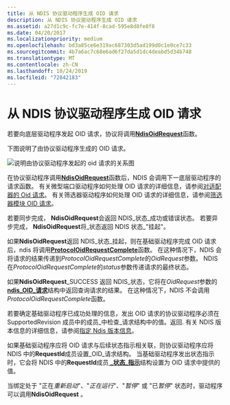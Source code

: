 ```yaml
---
title: 从 NDIS 协议驱动程序生成 OID 请求
description: 从 NDIS 协议驱动程序生成 OID 请求
ms.assetid: a27d1c9c-fc7e-414f-8cad-595e8d8fe8f8
ms.date: 04/20/2017
ms.localizationpriority: medium
ms.openlocfilehash: bd3a85ce6e319ac687303d5ad199d0c1e0ce7c33
ms.sourcegitcommit: 4b7a6ac7c68e6ad6f27da5d1dc4deabd5d34b748
ms.translationtype: MT
ms.contentlocale: zh-CN
ms.lasthandoff: 10/24/2019
ms.locfileid: "72842183"
---
```

# <a name="generating-oid-requests-from-an-ndis-protocol-driver"></a>从 NDIS 协议驱动程序生成 OID 请求





若要向底层驱动程序发起 OID 请求，协议将调用[**NdisOidRequest**](https://docs.microsoft.com/windows-hardware/drivers/ddi/ndis/nf-ndis-ndisoidrequest)函数。

下图说明了由协议驱动程序生成的 OID 请求。

![说明由协议驱动程序发起的 oid 请求的关系图](images/protocolrequest.png)

在协议驱动程序调用[**NdisOidRequest**](https://docs.microsoft.com/windows-hardware/drivers/ddi/ndis/nf-ndis-ndisoidrequest)函数后，NDIS 会调用下一底层驱动程序的请求函数。 有关微型端口驱动程序如何处理 OID 请求的详细信息，请参阅[对适配器的 Oid 请求](miniport-adapter-oid-requests.md)。 有关筛选器驱动程序如何处理 OID 请求的详细信息，请参阅[筛选器模块 OID 请求](filter-module-oid-requests.md)。

若要同步完成， **NdisOidRequest**会返回 NDIS\_状态\_成功或错误状态。 若要异步完成， **NdisOidRequest**将\_状态返回 NDIS 状态\_"挂起"。

如果**NdisOidRequest**返回 NDIS\_状态\_挂起，则在基础驱动程序完成 OID 请求后，ndis 将调用[**ProtocolOidRequestComplete**](https://docs.microsoft.com/windows-hardware/drivers/ddi/ndis/nc-ndis-protocol_oid_request_complete)函数。 在这种情况下，NDIS 会将请求的结果传递到*ProtocolOidRequestComplete*的*OidRequest*参数。 NDIS 在*ProtocolOidRequestComplete*的*status*参数传递请求的最终状态。

如果**NdisOidRequest**\_SUCCESS 返回 NDIS\_状态，它将在*OidRequest*参数的[**ndis\_OID\_请求**](https://docs.microsoft.com/windows-hardware/drivers/ddi/ndis/ns-ndis-_ndis_oid_request)结构中返回查询请求的结果。 在这种情况下，NDIS 不会调用*ProtocolOidRequestComplete*函数。

若要确定基础驱动程序已成功处理的信息，发出 OID 请求的协议驱动程序必须在 SupportedRevision 成员中的成员\_中检查\_请求结构中的值。返回. 有关 NDIS 版本信息的详细信息，请参阅[指定 Ndis 版本信息](specifying-ndis-version-information.md)。

如果基础驱动程序应将 OID 请求与后续状态指示相关联，则协议驱动程序应将 NDIS 中的**RequestId**成员设置\_OID\_请求结构。 当基础驱动程序发出状态指示时，它会将 NDIS 中的**RequestId**成员[ **\_状态\_指示**](https://docs.microsoft.com/windows-hardware/drivers/ddi/ndis/ns-ndis-_ndis_status_indication)结构设置为 OID 请求中提供的值。

当绑定处于 "正在*重新启动*"、"*正在运行*"、"*暂停*" 或 "已*暂停*" 状态时，驱动程序可以调用**NdisOidRequest** 。

 

 






